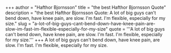 +++
author = "Hafthor Bjornsson"
title = "the best Hafthor Bjornsson Quote"
description = "the best Hafthor Bjornsson Quote: A lot of big guys can't bend down, have knee pain, are slow. I'm fast. I'm flexible, especially for my size."
slug = "a-lot-of-big-guys-cant-bend-down-have-knee-pain-are-slow-im-fast-im-flexible-especially-for-my-size"
quote = '''A lot of big guys can't bend down, have knee pain, are slow. I'm fast. I'm flexible, especially for my size.'''
+++
A lot of big guys can't bend down, have knee pain, are slow. I'm fast. I'm flexible, especially for my size.

